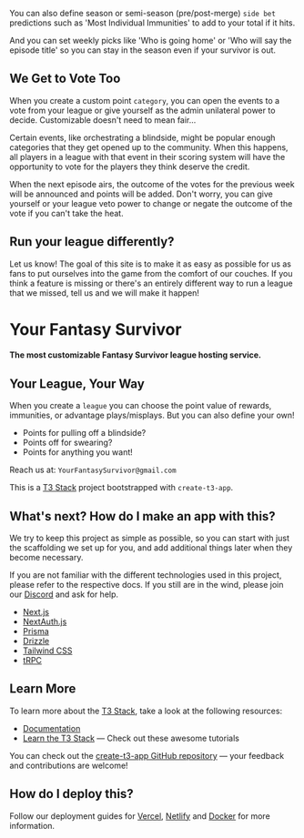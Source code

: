You can also define season or semi-season (pre/post-merge) `side bet` predictions such as 'Most Individual Immunities' to add to your total if it hits.

And you can set weekly picks like 'Who is going home' or 'Who will say the episode title' so you can stay in the season even if your survivor is out.

## We Get to Vote Too
When you create a custom point `category`, you can open the events to a vote from your league or give yourself as the admin unilateral power to decide. 
Customizable doesn't need to mean fair...

Certain events, like orchestrating a blindside, might be popular enough categories that they get opened up to the community. 
When this happens, all players in a league with that event in their scoring system will have the opportunity to vote for the players they think deserve the credit.

When the next episode airs, the outcome of the votes for the previous week will be announced and points will be added. Don't worry, you can give yourself or your league veto power to change or negate the outcome of the vote if you can't take the heat.

## Run your league differently?
Let us know! The goal of this site is to make it as easy as possible for us as fans to put ourselves into the game from the comfort of our couches. 
If you think a feature is missing or there's an entirely different way to run a league that we missed, tell us and we will make it happen!
# Your Fantasy Survivor
#### The most customizable Fantasy Survivor league hosting service.

## Your League, Your Way
When you create a `league` you can choose the point value of rewards, immunities, or advantage plays/misplays. 
But you can also define your own! 
* Points for pulling off a blindside?
* Points off for swearing?
* Points for anything you want!


Reach us at: `YourFantasySurvivor@gmail.com`







This is a [T3 Stack](https://create.t3.gg/) project bootstrapped with `create-t3-app`.

## What's next? How do I make an app with this?

We try to keep this project as simple as possible, so you can start with just the scaffolding we set up for you, and add additional things later when they become necessary.

If you are not familiar with the different technologies used in this project, please refer to the respective docs. If you still are in the wind, please join our [Discord](https://t3.gg/discord) and ask for help.

- [Next.js](https://nextjs.org)
- [NextAuth.js](https://next-auth.js.org)
- [Prisma](https://prisma.io)
- [Drizzle](https://orm.drizzle.team)
- [Tailwind CSS](https://tailwindcss.com)
- [tRPC](https://trpc.io)

## Learn More

To learn more about the [T3 Stack](https://create.t3.gg/), take a look at the following resources:

- [Documentation](https://create.t3.gg/)
- [Learn the T3 Stack](https://create.t3.gg/en/faq#what-learning-resources-are-currently-available) — Check out these awesome tutorials

You can check out the [create-t3-app GitHub repository](https://github.com/t3-oss/create-t3-app) — your feedback and contributions are welcome!

## How do I deploy this?

Follow our deployment guides for [Vercel](https://create.t3.gg/en/deployment/vercel), [Netlify](https://create.t3.gg/en/deployment/netlify) and [Docker](https://create.t3.gg/en/deployment/docker) for more information.

